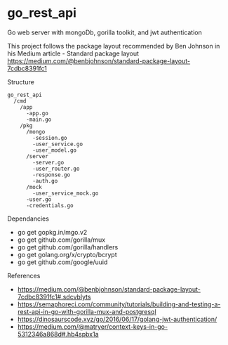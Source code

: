 # go_rest_api
Go web server with mongoDb, gorilla toolkit, and jwt authentication

This project follows the package layout recommended by Ben Johnson in his Medium article - Standard package layout
https://medium.com/@benbjohnson/standard-package-layout-7cdbc8391fc1

Structure
~~~
go_rest_api
  /cmd
    /app
      -app.go
      -main.go
    /pkg
      /mongo
        -session.go
        -user_service.go
        -user_model.go
      /server
        -server.go
        -user_router.go
        -response.go
        -auth.go
      /mock
        -user_service_mock.go
      -user.go
      -credentials.go
~~~

Dependancies
  - go get gopkg.in/mgo.v2
  - go get github.com/gorilla/mux
  - go get github.com/gorilla/handlers
  - go get golang.org/x/crypto/bcrypt
  - go get github.com/google/uuid

References
  - https://medium.com/@benbjohnson/standard-package-layout-7cdbc8391fc1#.sdcvblyts
  - https://semaphoreci.com/community/tutorials/building-and-testing-a-rest-api-in-go-with-gorilla-mux-and-postgresql
  - https://dinosaurscode.xyz/go/2016/06/17/golang-jwt-authentication/
  - https://medium.com/@matryer/context-keys-in-go-5312346a868d#.hb4spbx1a
